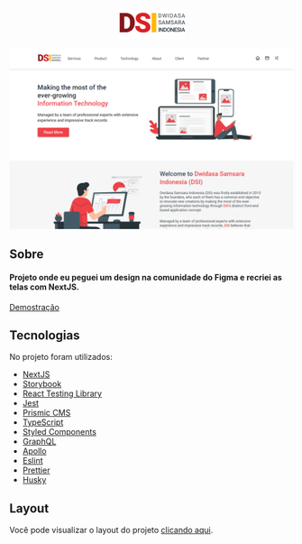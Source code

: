 <div align="center">
  <img src=".github/logo.png" alt="DSI">
</div>

![DSI preview](.github/preview.png)

## Sobre
<h4 align="left">
  Projeto onde eu peguei um design na comunidade do Figma e recriei as telas com NextJS.
</h4>

<div align="left">
  <a href="https://dsi-blush.vercel.app/">Demostração</a>
</div>

## Tecnologias
No projeto foram utilizados:
- [NextJS](https://nextjs.org/)
- [Storybook](https://storybook.js.org/)
- [React Testing Library](https://testing-library.com/docs/react-testing-library/intro)
- [Jest](https://jestjs.io/)
- [Prismic CMS](https://prismic.io/)
- [TypeScript](https://www.typescriptlang.org/)
- [Styled Components](https://styled-components.com/)
- [GraphQL](https://graphql.org/)
- [Apollo](https://www.apollographql.com/)
- [Eslint](https://eslint.org/)
- [Prettier](https://prettier.io/)
- [Husky](https://github.com/typicode/husky)


## Layout
Você pode visualizar o layout do projeto <a href="https://www.figma.com/file/HoefLsyDjVvh2vycnmlAwu/DSI-Web-Landing-Page-Redesign-Community?node-id=1%3A2" target="_blank">clicando aqui</a>.
